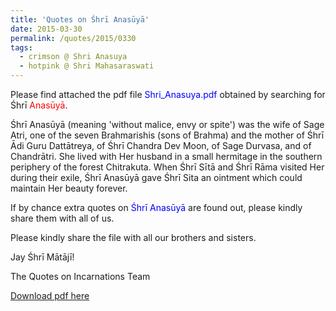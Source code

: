 ```yaml
---
title: 'Quotes on Śhrī Anasūyā'
date: 2015-03-30
permalink: /quotes/2015/0330
tags:
  - crimson @ Shri Anasuya
  - hotpink @ Shri Mahasaraswati
---
```


Please find attached the pdf file <font color="blue">Shri_Anasuya.pdf</font> obtained by searching for Śhrī <font color="red">Anasūyā</font>.   

Śhrī Anasūyā (meaning 'without malice, envy or spite') was the wife of Sage Atri, one of the seven Brahmarishis (sons of Brahma) and the mother of Śhrī Ādi Guru Dattātreya, of Śhrī Chandra Dev Moon, of Sage Durvasa, and of Chandrātri. She lived with Her husband in a small hermitage in the southern periphery of the forest Chitrakuta. When Śhrī Sītā and Śhrī Rāma visited Her during their exile, Śhrī Anasūyā gave Śhrī Sita an ointment which could maintain Her beauty forever. 

If by chance extra quotes on <font color="blue">Śhrī Anasūyā</font> are found out, please kindly share them with all of us.  

Please kindly share the file with all our brothers and sisters.  

Jay Śhrī Mātājī!  

The Quotes on Incarnations Team  

[Download pdf here](http://seven-teams.github.io/files/Shri_Anasuya.pdf)
